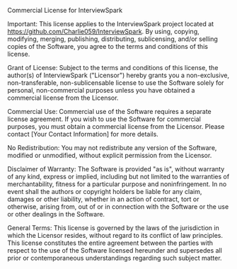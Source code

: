 Commercial License for InterviewSpark

Important: This license applies to the InterviewSpark project located at https://github.com/Charlie059/InterviewSpark. By using, copying, modifying, merging, publishing, distributing, sublicensing, and/or selling copies of the Software, you agree to the terms and conditions of this license.

Grant of License: Subject to the terms and conditions of this license, the author(s) of InterviewSpark ("Licensor") hereby grants you a non-exclusive, non-transferable, non-sublicensable license to use the Software solely for personal, non-commercial purposes unless you have obtained a commercial license from the Licensor.

Commercial Use: Commercial use of the Software requires a separate license agreement. If you wish to use the Software for commercial purposes, you must obtain a commercial license from the Licensor. Please contact [Your Contact Information] for more details.

No Redistribution: You may not redistribute any version of the Software, modified or unmodified, without explicit permission from the Licensor.

Disclaimer of Warranty: The Software is provided "as is", without warranty of any kind, express or implied, including but not limited to the warranties of merchantability, fitness for a particular purpose and noninfringement. In no event shall the authors or copyright holders be liable for any claim, damages or other liability, whether in an action of contract, tort or otherwise, arising from, out of or in connection with the Software or the use or other dealings in the Software.

General Terms: This license is governed by the laws of the jurisdiction in which the Licensor resides, without regard to its conflict of law principles. This license constitutes the entire agreement between the parties with respect to the use of the Software licensed hereunder and supersedes all prior or contemporaneous understandings regarding such subject matter.


